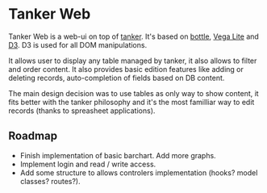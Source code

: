 
# Tanker Web

Tanker Web is a web-ui on top of
[tanker](https://bitbucket.org/bertrandchenal/tanker). It's based on
[bottle](https://bottlepy.org/),
[Vega Lite](vega.github.io/vega-lite/) and [D3](https://d3js.org/). D3
is used for all DOM manipulations.

It allows user to display any table managed by tanker, it also allows
to filter and order content.  It also provides basic edition features
like adding or deleting records, auto-completion of fields based on DB
content.

The main design decision was to use tables as only way to show
content, it fits better with the tanker philosophy and it's the most
familliar way to edit records (thanks to spreasheet applications).


## Roadmap

- Finish implementation of basic barchart. Add more graphs.
- Implement login and read / write access.
- Add some structure to allows controlers implementation (hooks?
  model classes? routes?).


